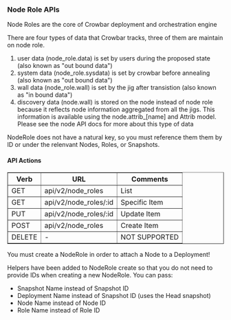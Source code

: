 ### Node Role APIs

Node Roles are the core of Crowbar deployment and orchestration engine

There are four types of data that Crowbar tracks, three of them are maintain on node role.
1. user data (node_role.data) is set by users during the proposed state (also known as "out bound data")
2. system data (node_role.sysdata) is set by crowbar before annealing (also known as "out bound data")
3. wall data (node_role.wall) is set by the jig after transistion (also known as "in bound data")
4. discovery data (node.wall) is stored on the node instead of node role because it reflects node information aggregated from all the jigs.  This information is available using the node.attrib_[name] and Attrib model.  Please see the node API docs for more about this type of data

NodeRole does not have a natural key, so you must reference them them by ID or under the relenvant Nodes, Roles, or Snapshots.

#### API Actions

<table border=1>
<tr><th> Verb </th><th> URL </th><th> Comments </th></tr>
<tr><td> GET  </td>
  <td> api/v2/node_roles </td>
  <td> List </td></tr>
<tr><td> GET  </td>
  <td> api/v2/node_roles/:id </td>
  <td> Specific Item </td></tr>
<tr><td> PUT  </td>
  <td> api/v2/node_roles/:id </td>
  <td> Update Item </td></tr>
<tr><td> POST  </td>
  <td> api/v2/node_roles </td>
  <td> Create Item </td></tr>
<tr><td> DELETE  </td>
  <td> - </td>
  <td> NOT SUPPORTED </td></tr>

</table>

You must create a NodeRole in order to attach a Node to a Deployment!

Helpers have been added to NodeRole create so that you do not need to provide IDs when creating a new NodeRole.  You can pass:

* Snapshot Name instead of Snapshot ID
* Deployment Name instead of Snapshot ID (uses the Head snapshot)
* Node Name instead of Node ID
* Role Name instead of Role ID
